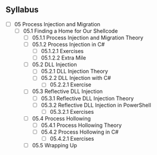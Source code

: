 ## Syllabus

- [ ] 05 Process Injection and Migration
  - [ ] 05.1 Finding a Home for Our Shellcode
    - [ ] 05.1.1 Process Injection and Migration Theory
    - [ ] 05.1.2 Process Injection in C#
      - [ ] 05.1.2.1 Exercises
      - [ ] 05.1.2.2 Extra Mile
    - [ ] 05.2 DLL Injection
      - [ ] 05.2.1 DLL Injection Theory
      - [ ] 05.2.2 DLL Injection with C#
        - [ ] 05.2.2.1 Exercise
    - [ ] 05.3 Reflective DLL Injection
      - [ ] 05.3.1 Reflective DLL Injection Theory
      - [ ] 05.3.2 Reflective DLL Injection in PowerShell
        - [ ] 05.3.2.1 Exercises
    - [ ] 05.4 Process Hollowing
      - [ ] 05.4.1 Process Hollowing Theory
      - [ ] 05.4.2 Process Hollowing in C#
        - [ ] 05.4.2.1 Exercises
    - [ ] 05.5 Wrapping Up
